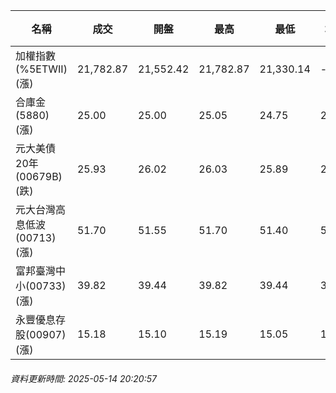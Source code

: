 | 名稱 | 成交 | 開盤 | 最高 | 最低 | 均價 | 成交金額(億) | 昨收 | 漲跌幅 | 漲跌 | 總量 | 昨量 | 振幅 |
| -------- | -------- | -------- | -------- |-------- | -------- | -------- |-------- |-------- |-------- | -------- | -------- |-------- |
|加權指數(%5ETWII) (漲)|21,782.87|21,552.42|21,782.87|21,330.14|-|4,101.69|21,330.14|2.12%|452.73|6,889,807|0|2.12%|
|合庫金(5880) (漲)|25.00|25.00|25.05|24.75|24.93|1.92|24.85|0.60%|0.15|7,718|5,820|1.21%|
|元大美債20年(00679B) (跌)|25.93|26.02|26.03|25.89|25.93|19.51|26.08|0.58%|0.15|75,228|43,373|0.54%|
|元大台灣高息低波(00713) (漲)|51.70|51.55|51.70|51.40|51.58|5.31|51.35|0.68%|0.35|10,303|15,337|0.58%|
|富邦臺灣中小(00733) (漲)|39.82|39.44|39.82|39.44|39.74|0.409|39.30|1.32%|0.52|1,029|965|0.97%|
|永豐優息存股(00907) (漲)|15.18|15.10|15.19|15.05|15.16|0.289|15.02|1.07%|0.16|1,904|1,545|0.93%|
###### 資料更新時間: 2025-05-14 20:20:57